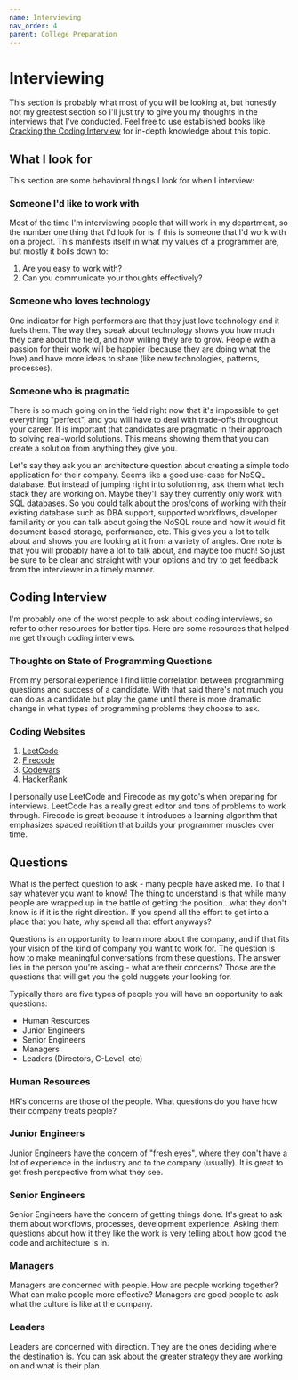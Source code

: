 ```yaml
---
name: Interviewing
nav_order: 4
parent: College Preparation
---
```


# Interviewing

This section is probably what most of you will be looking at, but honestly not my greatest section so I'll just try to give you my thoughts in the interviews that I've conducted. Feel free to use established books like [Cracking the Coding Interview](https://www.amazon.com/Cracking-Coding-Interview-Programming-Questions/dp/0984782850) for in-depth knowledge about this topic.

## What I look for

This section are some behavioral things I look for when I interview:

### Someone I'd like to work with

Most of the time I'm interviewing people that will work in my department, so the number one thing that I'd look for is if this is someone that I'd work with on a project. This manifests itself in what my values of a programmer are, but mostly it boils down to:

1. Are you easy to work with?
2. Can you communicate your thoughts effectively?

### Someone who loves technology

One indicator for high performers are that they just love technology and it fuels them. The way they speak about technology shows you how much they care about the field, and how willing they are to grow. People with a passion for their work will be happier (because they are doing what the love) and have more ideas to share (like new technologies, patterns, processes).

### Someone who is pragmatic

There is so much going on in the field right now that it's impossible to get everything "perfect", and you will have to deal with trade-offs throughout your career. It is important that candidates are pragmatic in their approach to solving real-world solutions. This means showing them that you can create a solution from anything they give you.

Let's say they ask you an architecture question about creating a simple todo application for their company. Seems like a good use-case for NoSQL database. But instead of jumping right into solutioning, ask them what tech stack they are working on. Maybe they'll say they currently only work with SQL databases. So you could talk about the pros/cons of working with their existing database such as DBA support, supported workflows, developer familiarity or you can talk about going the NoSQL route and how it would fit document based storage, performance, etc. This gives you a lot to talk about and shows you are looking at it from a variety of angles. One note is that you will probably have a lot to talk about, and maybe too much! So just be sure to be clear and straight with your options and try to get feedback from the interviewer in a timely manner.

## Coding Interview

I'm probably one of the worst people to ask about coding interviews, so refer to other resources for better tips. Here are some resources that helped me get through coding interviews.

### Thoughts on State of Programming Questions

From my personal experience I find little correlation between programming questions and success of a candidate. With that said there's not much you can do as a candidate but play the game until there is more dramatic change in what types of programming problems they choose to ask.

### Coding Websites

1. [LeetCode](https://leetcode.com/)
2. [Firecode](https://www.firecode.io/)
3. [Codewars](https://www.codewars.com/)
4. [HackerRank](https://www.hackerrank.com/)

I personally use LeetCode and Firecode as my goto's when preparing for interviews. LeetCode has a really great editor and tons of problems to work through. Firecode is great because it introduces a learning algorithm that emphasizes spaced repitition that builds your programmer muscles over time.

## Questions

What is the perfect question to ask - many people have asked me. To that I say whatever you want to know! The thing to understand is that while many people are wrapped up in the battle of getting the position...what they don't know is if it is the right direction. If you spend all the effort to get into a place that you hate, why spend all that effort anyways?

Questions is an opportunity to learn more about the company, and if that fits your vision of the kind of company you want to work for. The question is how to make meaningful conversations from these questions. The answer lies in the person you're asking - what are their concerns? Those are the questions that will get you the gold nuggets your looking for.

Typically there are five types of people you will have an opportunity to ask questions:
* Human Resources
* Junior Engineers
* Senior Engineers
* Managers
* Leaders (Directors, C-Level, etc)

### Human Resources

HR's concerns are those of the people. What questions do you have how their company treats people?

### Junior Engineers

Junior Engineers have the concern of "fresh eyes", where they don't have a lot of experience in the industry and to the company (usually). It is great to get fresh perspective from what they see.

### Senior Engineers

Senior Engineers have the concern of getting things done. It's great to ask them about workflows, processes, development experience. Asking them questions about how it they like the work is very telling about how good the code and architecture is in.

### Managers

Managers are concerned with people. How are people working together? What can make people more effective? Managers are good people to ask what the culture is like at the company.

### Leaders

Leaders are concerned with direction. They are the ones deciding where the destination is. You can ask about the greater strategy they are working on and what is their plan.

